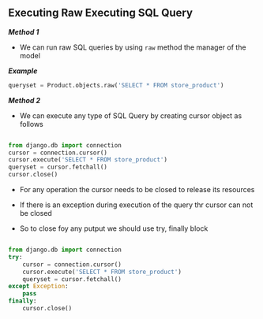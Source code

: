 ## Executing Raw Executing SQL Query

___Method 1___
- We can run raw SQL queries by using `raw` method the manager of the model


___Example___

```python
queryset = Product.objects.raw('SELECT * FROM store_product')
```

___Method 2___

- We can execute any type of SQL Query by creating cursor object as follows

```python

from django.db import connection
cursor = connection.cursor()
cursor.execute('SELECT * FROM store_product')
queryset = cursor.fetchall()
cursor.close()

```
- For any operation the cursor needs to be closed to release its resources

- If there is an exception during execution of the query thr cursor can not be closed

- So to close foy any putput we should use try, finally block

```python

from django.db import connection
try:
    cursor = connection.cursor()
    cursor.execute('SELECT * FROM store_product')
    queryset = cursor.fetchall()
except Exception:
    pass
finally:
    cursor.close()

```

